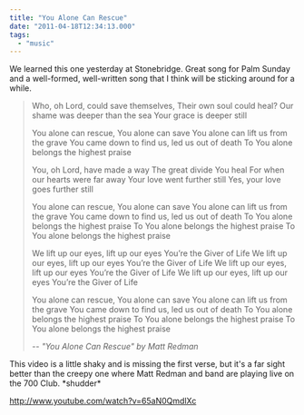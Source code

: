 ```yaml
---
title: "You Alone Can Rescue"
date: "2011-04-18T12:34:13.000"
tags: 
  - "music"
---
```


We learned this one yesterday at Stonebridge. Great song for Palm Sunday and a well-formed, well-written song that I think will be sticking around for a while.

> Who, oh Lord, could save themselves, Their own soul could heal? Our shame was deeper than the sea Your grace is deeper still
> 
> You alone can rescue, You alone can save You alone can lift us from the grave You came down to find us, led us out of death To You alone belongs the highest praise
> 
> You, oh Lord, have made a way The great divide You heal For when our hearts were far away Your love went further still Yes, your love goes further still
> 
> You alone can rescue, You alone can save You alone can lift us from the grave You came down to find us, led us out of death To You alone belongs the highest praise To You alone belongs the highest praise To You alone belongs the highest praise
> 
> We lift up our eyes, lift up our eyes You’re the Giver of Life We lift up our eyes, lift up our eyes You’re the Giver of Life We lift up our eyes, lift up our eyes You’re the Giver of Life We lift up our eyes, lift up our eyes You’re the Giver of Life
> 
> You alone can rescue, You alone can save You alone can lift us from the grave You came down to find us, led us out of death To You alone belongs the highest praise To You alone belongs the highest praise To You alone belongs the highest praise
> 
> \-- _"You Alone Can Rescue" by Matt Redman_

This video is a little shaky and is missing the first verse, but it's a far sight better than the creepy one where Matt Redman and band are playing live on the 700 Club. \*shudder\*

http://www.youtube.com/watch?v=65aN0QmdlXc
